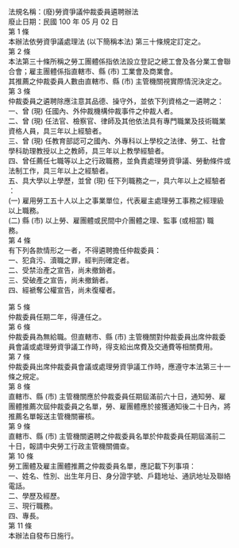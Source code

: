 法規名稱：(廢)勞資爭議仲裁委員遴聘辦法  
廢止日期：民國 100 年 05 月 02 日  
第 1 條  
本辦法依勞資爭議處理法 (以下簡稱本法) 第三十條規定訂定之。  
第 2 條  
本法第三十條所稱之勞工團體係指依法設立登記之總工會及各分業工會聯  
合會；雇主團體係指直轄市、縣 (市) 工業會及商業會。  
其推薦之仲裁委員人數由直轄市、縣 (市) 主管機關視實際情況決定之。  
第 3 條  
仲裁委員之遴聘除應注意其品德、操守外，並依下列資格之一遴聘之：  
一、曾 (現) 任國內、外仲裁機構仲裁事件之仲裁人者。  
二、曾 (現) 任法官、檢察官、律師及其他依法具有專門職業及技術職業  
資格人員，具三年以上經驗者。  
三、曾 (現) 任教育部認可之國內、外專科以上學校之法律、勞工、社會  
學科助理教授以上之教師，具三年以上教學經驗者。  
四、曾任薦任七職等以上之行政職務，並負責處理勞資爭議、勞動條件或  
法制工作，具三年以上之經驗者。  
五、具大學以上學歷，並曾 (現) 任下列職務之一，具六年以上之經驗者  
：  
(一) 雇用勞工五十人以上之事業單位，代表雇主處理勞工事務之經理級  
以上職務。  
(二) 縣 (市) 以上勞、雇團體或民間中介團體之理、監事 (或相當) 職  
務。  
第 4 條  
有下列各款情形之一者，不得遴聘擔任仲裁委員：  
一、犯貪污、瀆職之罪，經判刑確定者。  
二、受禁治產之宣告，尚未撤銷者。  
三、受破產之宣告，尚未撤銷者。  
四、經褫奪公權宣告，尚未復權者。  


第 5 條  
仲裁委員任期二年，得連任之。  
第 6 條  
仲裁委員為無給職。但直轄市、縣 (市) 主管機關對仲裁委員出席仲裁委  
員會議或處理勞資爭議工作時，得支給出席費及交通費等相關費用。  
第 7 條  
仲裁委員出席仲裁委員會議或處理勞資爭議工作時，應遵守本法第三十一  
條之規定。  
第 8 條  
直轄市、縣 (市) 主管機關應於仲裁委員任期屆滿前六十日，通知勞、雇  
團體推薦次屆仲裁委員之名單，勞、雇團體應於接獲通知後二十日內，將  
推薦名單報送主管機關審核。  
第 9 條  
直轄市、縣 (市) 主管機關遴聘之仲裁委員名單於仲裁委員任期屆滿前二  
十日，報請中央勞工行政主管機關備查。  
第 10 條  
勞工團體及雇主團體推薦之仲裁委員名單，應記載下列事項：  
一、姓名、性別、出生年月日、身分證字號、戶籍地址、通訊地址及聯絡  
電話。  
二、學歷及經歷。  
三、現行職務。  
四、專長。  
第 11 條  
本辦法自發布日施行。  


